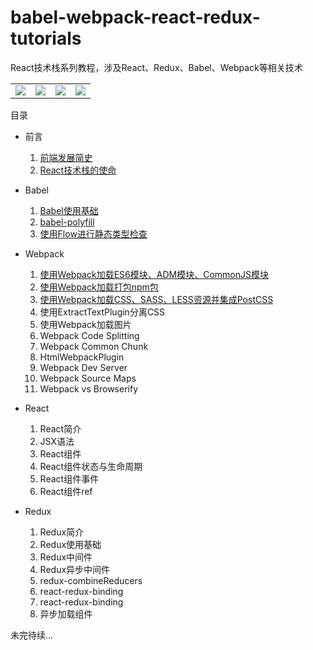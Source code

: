 # babel-webpack-react-redux-tutorials
React技术栈系列教程，涉及React、Redux、Babel、Webpack等相关技术

<table width="100%" border="0">
    <tbody>
        <tr>
            <td width="25%" border="0">
                <a href="https://github.com/facebook/react">
                    <img src="https://github.com/iSpring/babel-webpack-react-redux-tutorials/blob/master/images/React2.png" />
                </a>
            </td>
            <td width="25%" border="0">
                <a href="https://github.com/babel/babel">
                    <img src="https://github.com/iSpring/babel-webpack-react-redux-tutorials/blob/master/images/Babel.png" />
                </a>
            </td>
            <td width="25%" border="0">
                <a href="https://github.com/reactjs/redux">
                    <img src="https://github.com/iSpring/babel-webpack-react-redux-tutorials/blob/master/images/Redux3.png" />
                </a>
            </td>
            <td width="25%" border="0">
                <a href="https://github.com/webpack/webpack">
                    <img src="https://github.com/iSpring/babel-webpack-react-redux-tutorials/blob/master/images/Webpack1.png" />
                </a>
            </td>
        </tr>
    </tbody>
</table>

目录

- 前言
  1. [前端发展简史](https://github.com/iSpring/babel-webpack-react-redux-tutorials/tree/master/tutorials/web-brief-history/README.md)
  2. [React技术栈的使命](https://github.com/iSpring/babel-webpack-react-redux-tutorials/blob/master/tutorials/react-stack-mission/README.md)

- Babel
  1. [Babel使用基础](https://github.com/iSpring/babel-webpack-react-redux-tutorials/tree/master/tutorials/babel-basic-use/README.md)
  2. [babel-polyfill](https://github.com/iSpring/babel-webpack-react-redux-tutorials/blob/master/tutorials/use-babel-polyfill/README.md)
  3. [使用Flow进行静态类型检查](https://github.com/iSpring/babel-webpack-react-redux-tutorials/blob/master/tutorials/babel-flow-type/README.md)

- Webpack
  1. [使用Webpack加载ES6模块、ADM模块、CommonJS模块](https://github.com/iSpring/babel-webpack-react-redux-tutorials/tree/master/tutorials/load-commonjs-amd-es6-modules-with-webpack/README.md)
  2. [使用Webpack加载打包npm包](https://github.com/iSpring/babel-webpack-react-redux-tutorials/tree/master/tutorials/bundle-npm-packages-with-webpack/README.md)
  3. [使用Webpack加载CSS、SASS、LESS资源并集成PostCSS](https://github.com/iSpring/babel-webpack-react-redux-tutorials/blob/master/tutorials/load-css-with-webpack/README.md)
  4. 使用ExtractTextPlugin分离CSS
  5. 使用Webpack加载图片
  6. Webpack Code Splitting
  7. Webpack Common Chunk
  8. HtmlWebpackPlugin
  9. Webpack Dev Server
  10. Webpack Source Maps
  11. Webpack vs Browserify

- React
  1. React简介
  2. JSX语法
  3. React组件
  4. React组件状态与生命周期
  5. React组件事件
  6. React组件ref

- Redux
  1. Redux简介
  2. Redux使用基础
  2. Redux中间件
  3. Redux异步中间件
  4. redux-combineReducers
  5. react-redux-binding
  6. react-redux-binding
  7. 异步加载组件

未完待续...
